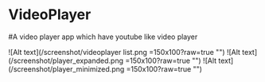 # VideoPlayer

#A video player app which have youtube like video player

![Alt text](/screenshot/videoplayer list.png =150x100?raw=true "")
![Alt text](/screenshot/player_expanded.png =150x100?raw=true "")
![Alt text](/screenshot/player_minimized.png =150x100?raw=true "")

